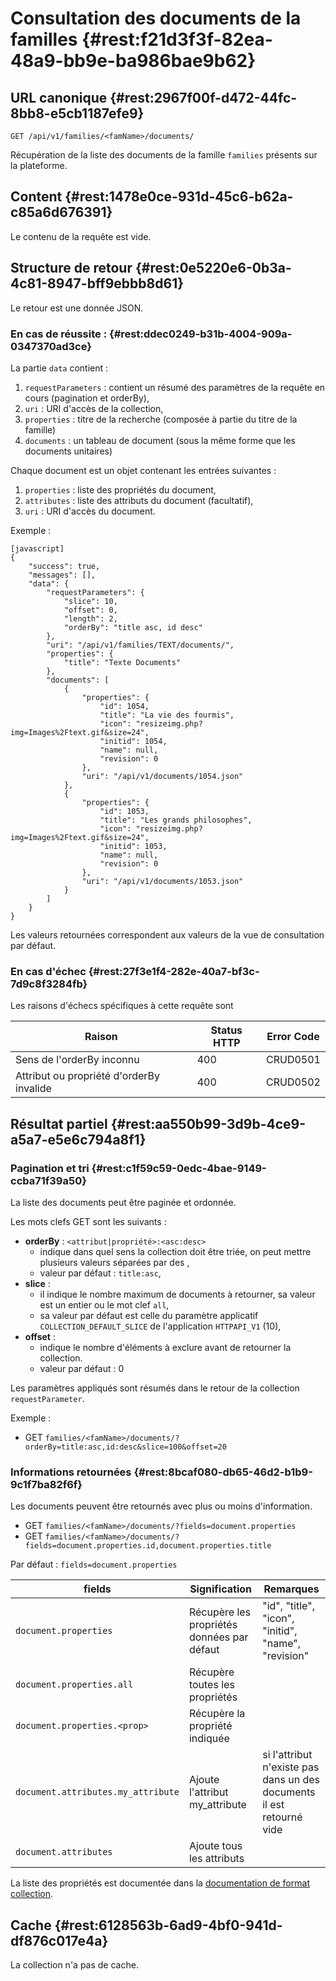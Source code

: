 # Consultation des documents de la familles {#rest:f21d3f3f-82ea-48a9-bb9e-ba986bae9b62}

## URL canonique {#rest:2967f00f-d472-44fc-8bb8-e5cb1187efe9}

    GET /api/v1/families/<famName>/documents/

Récupération de la liste des documents de la famille `families` présents sur la plateforme.

## Content {#rest:1478e0ce-931d-45c6-b62a-c85a6d676391}

Le contenu de la requête est vide.

## Structure de retour {#rest:0e5220e6-0b3a-4c81-8947-bff9ebbb8d61}

Le retour est une donnée JSON.

### En cas de réussite : {#rest:ddec0249-b31b-4004-909a-0347370ad3ce}

La partie `data` contient :

1.  `requestParameters` : contient un résumé des paramètres de la requête en cours (pagination et orderBy),
1.  `uri` : URI d'accès de la collection,
1.  `properties` : titre de la recherche (composée à partie du titre de la famille)
1.  `documents` : un tableau de document (sous la même forme que les documents unitaires)

Chaque document est un objet contenant les entrées suivantes :

1.  `properties` : liste des propriétés du document,
1.  `attributes` : liste des attributs du document (facultatif),
1.  `uri` : URI d'accès du document.

Exemple :

    [javascript]
    {
        "success": true,
        "messages": [],
        "data": {
            "requestParameters": {
                "slice": 10,
                "offset": 0,
                "length": 2,
                "orderBy": "title asc, id desc"
            },
            "uri": "/api/v1/families/TEXT/documents/",
            "properties": {
                "title": "Texte Documents"
            },
            "documents": [
                {
                    "properties": {
                        "id": 1054,
                        "title": "La vie des fourmis",
                        "icon": "resizeimg.php?img=Images%2Ftext.gif&size=24",
                        "initid": 1054,
                        "name": null,
                        "revision": 0
                    },
                    "uri": "/api/v1/documents/1054.json"
                },
                {
                    "properties": {
                        "id": 1053,
                        "title": "Les grands philosophes",
                        "icon": "resizeimg.php?img=Images%2Ftext.gif&size=24",
                        "initid": 1053,
                        "name": null,
                        "revision": 0
                    },
                    "uri": "/api/v1/documents/1053.json"
                }
            ]
        }
    }

<span class="flag inline nota-bene"></span> Les valeurs retournées correspondent aux valeurs de la vue de consultation
par défaut.

### En cas d'échec {#rest:27f3e1f4-282e-40a7-bf3c-7d9c8f3284fb}

Les raisons d'échecs spécifiques à cette requête sont 

|                     Raison                     | Status HTTP | Error Code |
| ---------------------------------------------- | ----------- | ---------- |
| Sens de l'orderBy inconnu                      |         400 | CRUD0501   |
| Attribut ou propriété d'orderBy invalide       |         400 | CRUD0502   |

## Résultat partiel {#rest:aa550b99-3d9b-4ce9-a5a7-e5e6c794a8f1}

### Pagination et tri {#rest:c1f59c59-0edc-4bae-9149-ccba71f39a50}

La liste des documents peut être paginée et ordonnée.

Les mots clefs GET sont les suivants :

* **orderBy** : `<attribut|propriété>:<asc:desc>`
  * indique dans quel sens la collection doit être triée, on peut mettre plusieurs valeurs séparées par des ,
  * valeur par défaut : `title:asc`,
* **slice** : 
  * il indique le nombre maximum de documents à retourner, sa valeur est un entier ou le mot clef `all`,
  * sa valeur par défaut est celle du paramètre applicatif `COLLECTION_DEFAULT_SLICE` de l'application `HTTPAPI_V1` (10),
* **offset** :
  * indique le nombre d'éléments à exclure avant de retourner la collection.
  * valeur par défaut : 0

<span class="flag inline nota-bene"></span> Les paramètres appliqués sont résumés dans le retour de la collection 
`requestParameter`.

Exemple : 

* GET `families/<famName>/documents/?orderBy=title:asc,id:desc&slice=100&offset=20`

### Informations retournées {#rest:8bcaf080-db65-46d2-b1b9-9c1f7ba82f6f}

Les documents peuvent être retournés avec plus ou moins d'information.

* GET `families/<famName>/documents/?fields=document.properties`
* GET `families/<famName>/documents/?fields=document.properties.id,document.properties.title`

Par défaut : `fields=document.properties`

|               fields               |               Signification                |                               Remarques                               |
| ---------------------------------- | ------------------------------------------ | --------------------------------------------------------------------- |
| `document.properties`              | Récupère les propriétés données par défaut | "id", "title", "icon", "initid", "name", "revision"                   |
| `document.properties.all`          | Récupère toutes les propriétés             |                                                                       |
| `document.properties.<prop>`       | Récupère la propriété indiquée             |                                                                       |
| `document.attributes.my_attribute` | Ajoute l'attribut my_attribute             | si l'attribut n'existe pas dans un des documents il est retourné vide |
| `document.attributes`              | Ajoute tous les attributs                  |                                                                       |

La liste des propriétés est documentée dans la [documentation de format collection][properties].

## Cache {#rest:6128563b-6ad9-4bf0-941d-df876c017e4a}

La collection n'a pas de cache.

[properties]: http://docs.anakeen.com/dynacase/3.2/dynacase-doc-core-reference/website/book/core-ref:74ce9ce4-8e4e-42ee-a0df-415eb6897a81.html#core-ref:9ebcbfd6-d094-45ee-a993-9b221fb4d893